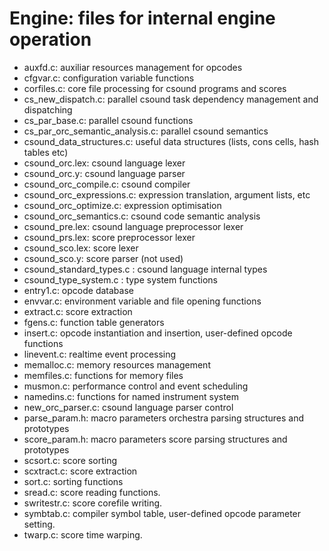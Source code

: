 Engine: files for internal engine operation
================================

* auxfd.c: auxiliar resources management for opcodes
* cfgvar.c: configuration variable functions
* corfiles.c: core file processing for csound programs and scores
* cs_new_dispatch.c: parallel csound task dependency management and dispatching
* cs_par_base.c: parallel csound functions
* cs_par_orc_semantic_analysis.c: parallel csound semantics
* csound_data_structures.c: useful data structures (lists, cons cells, hash tables etc)
* csound_orc.lex: csound language lexer
* csound_orc.y: csound language parser
* csound_orc_compile.c: csound compiler
* csound_orc_expressions.c: expression translation, argument lists, etc
* csound_orc_optimize.c: expression optimisation
* csound_orc_semantics.c: csound code semantic analysis
* csound_pre.lex: csound language preprocessor lexer
* csound_prs.lex: score preprocessor lexer
* csound_sco.lex: score lexer
* csound_sco.y: score parser (not used)
* csound_standard_types.c : csound language internal types
* csound_type_system.c : type system functions
* entry1.c: opcode database
* envvar.c: environment variable and file opening functions
* extract.c: score extraction
* fgens.c: function table generators
* insert.c: opcode instantiation and insertion, user-defined opcode functions
* linevent.c: realtime event processing
* memalloc.c: memory resources management
* memfiles.c: functions for memory files
* musmon.c: performance control and event scheduling
* namedins.c: functions for named instrument system
* new_orc_parser.c: csound language parser control
* parse_param.h: macro parameters orchestra parsing structures and prototypes
* score_param.h: macro parameters score parsing structures and prototypes
* scsort.c: score sorting
* scxtract.c: score extraction
* sort.c: sorting functions
* sread.c: score reading functions.
* swritestr.c: score corefile writing.
* symbtab.c: compiler symbol table, user-defined opcode parameter setting.
* twarp.c: score time warping.
